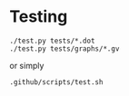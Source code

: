 # Testing

    ./test.py tests/*.dot
    ./test.py tests/graphs/*.gv

or simply

    .github/scripts/test.sh
